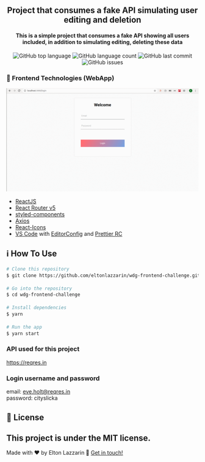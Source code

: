 <h2 align="center">
    <img alt="" src="" />
    <br>
    Project that consumes a fake API simulating user editing and deletion
</h2>

<h4 align="center">
  This is a simple project that consumes a fake API showing all users included, in addition to simulating editing, deleting these data
</h4>
<p align="center">
  <img alt="GitHub top language" src="https://img.shields.io/github/languages/top/eltonlazzarin/wdg-frontend-challenge">

  <img alt="GitHub language count" src="https://img.shields.io/github/languages/count/eltonlazzarin/wdg-frontend-challenge">

  <img alt="GitHub last commit" src="https://img.shields.io/github/last-commit/eltonlazzarin/wdg-frontend-challenge">

  <img alt="GitHub issues" src="https://img.shields.io/github/issues/eltonlazzarin/wdg-frontend-challenge">

### :rocket: Frontend Technologies (WebApp)

<img alt="Github Search Page" src="https://github.com/eltonlazzarin/wdg-frontend-challenge/blob/master/src/screenshots/projectPages.gif">

- [ReactJS](https://reactjs.org/)
- [React Router v5](https://github.com/ReactTraining/react-router)
- [styled-components](https://www.styled-components.com/)
- [Axios](https://github.com/axios/axios)
- [React-Icons](http://react-icons.github.io/react-icons/)
- [VS Code](https://code.visualstudio.com) with [EditorConfig](https://marketplace.visualstudio.com/items?itemName=EditorConfig.EditorConfig) and [Prettier RC](https://github.com/prettier/prettier)

## :information_source: How To Use

```bash
# Clone this repository
$ git clone https://github.com/eltonlazzarin/wdg-frontend-challenge.git

# Go into the repository
$ cd wdg-frontend-challenge

# Install dependencies
$ yarn

# Run the app
$ yarn start
```

### API used for this project

https://reqres.in

### Login username and password

email: eve.holt@reqres.in <br>
password: cityslicka

## :memo: License

This project is under the MIT license.
---

Made with ♥ by Elton Lazzarin :wave: [Get in touch!](https://www.linkedin.com/in/eltonlazzarin/)
